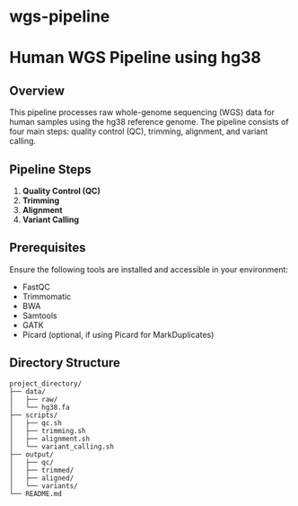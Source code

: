 # wgs-pipeline


# Human WGS Pipeline using hg38

## Overview
This pipeline processes raw whole-genome sequencing (WGS) data for human samples using the hg38 reference genome. The pipeline consists of four main steps: quality control (QC), trimming, alignment, and variant calling.

## Pipeline Steps

1. **Quality Control (QC)**
2. **Trimming**
3. **Alignment**
4. **Variant Calling**

## Prerequisites

Ensure the following tools are installed and accessible in your environment:
- FastQC
- Trimmomatic
- BWA
- Samtools
- GATK
- Picard (optional, if using Picard for MarkDuplicates)

## Directory Structure
```
project_directory/
├── data/
│   ├── raw/
│   └── hg38.fa
├── scripts/
│   ├── qc.sh
│   ├── trimming.sh
│   ├── alignment.sh
│   └── variant_calling.sh
├── output/
│   ├── qc/
│   ├── trimmed/
│   ├── aligned/
│   └── variants/
└── README.md
```